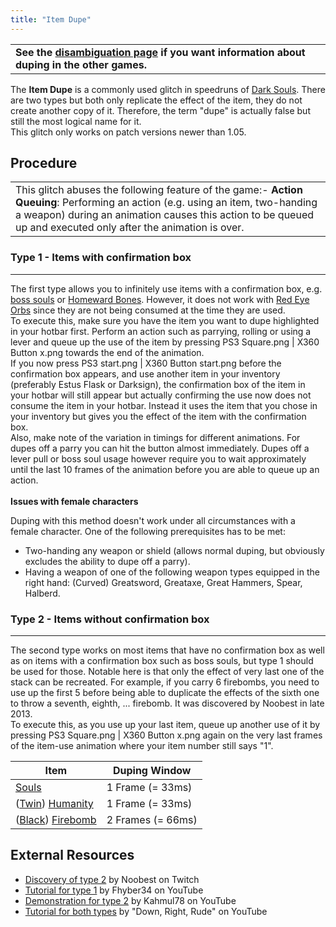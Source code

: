 ```yaml
---
title: "Item Dupe"
---
```


|                                                                                                        |
| ------------------------------------------------------------------------------------------------------ |
| **See the [disambiguation page](/item-dupe) if you want information about duping in the other games.** |

The **Item Dupe** is a commonly used glitch in speedruns of [Dark Souls](/darksouls). There are two types but both only replicate the effect of the item, they do not create another copy of it. Therefore, the term "dupe" is actually false but still the most logical name for it.\
This glitch only works on patch versions newer than 1.05.

## Procedure

|                                                                                                                                                                                                                                                  |
| ------------------------------------------------------------------------------------------------------------------------------------------------------------------------------------------------------------------------------------------------ |
| This glitch abuses the following feature of the game:- **Action Queuing**: Performing an action (e.g. using an item, two-handing a weapon) during an animation causes this action to be queued up and executed only after the animation is over. |

### Type 1 - Items with confirmation box

---

The first type allows you to infinitely use items with a confirmation box, e.g. [boss souls](//darksouls.wikidot.com/bosses) or [Homeward Bones](//darksouls.wikidot.com/homeward-bone). However, it does not work with [Red Eye Orbs](//darksouls.wikidot.com/red-eye-orb) since they are not being consumed at the time they are used.\
To execute this, make sure you have the item you want to dupe highlighted in your hotbar first. Perform an action such as parrying, rolling or using a lever and queue up the use of the item by pressing PS3 Square.png | X360 Button x.png towards the end of the animation.\
If you now press PS3 start.png | X360 Button start.png before the confirmation box appears, and use another item in your inventory (preferably Estus Flask or Darksign), the confirmation box of the item in your hotbar will still appear but actually confirming the use now does not consume the item in your hotbar. Instead it uses the item that you chose in your inventory but gives you the effect of the item with the confirmation box.\
Also, make note of the variation in timings for different animations. For dupes off a parry you can hit the button almost immediately. Dupes off a lever pull or boss soul usage however require you to wait approximately until the last 10 frames of the animation before you are able to queue up an action.\
\
**Issues with female characters**

Duping with this method doesn't work under all circumstances with a female character. One of the following prerequisites has to be met:

- Two-handing any weapon or shield (allows normal duping, but obviously excludes the ability to dupe off a parry).
- Having a weapon of one of the following weapon types equipped in the right hand: (Curved) Greatsword, Greataxe, Great Hammers, Spear, Halberd.

### Type 2 - Items without confirmation box

---

The second type works on most items that have no confirmation box as well as on items with a confirmation box such as boss souls, but type 1 should be used for those. Notable here is that only the effect of very last one of the stack can be recreated. For example, if you carry 6 firebombs, you need to use up the first 5 before being able to duplicate the effects of the sixth one to throw a seventh, eighth, ... firebomb. It was discovered by Noobest in late 2013.\
To execute this, as you use up your last item, queue up another use of it by pressing PS3 Square.png | X360 Button x.png again on the very last frames of the item-use animation where your item number still says "1".

| Item                                                                                              | Duping Window     |
| ------------------------------------------------------------------------------------------------- | ----------------- |
| [Souls](//darksouls.wikidot.com/souls)                                                            | 1 Frame (= 33ms)  |
| ([Twin](//darksouls.wikia.com/wiki/Twin_Humanities)) [Humanity](//darksouls.wikidot.com/humanity) | 1 Frame (= 33ms)  |
| ([Black](//darksouls.wikidot.com/black-firebomb)) [Firebomb](//darksouls.wikidot.com/firebomb)    | 2 Frames (= 66ms) |

## External Resources

- [Discovery of type 2](//www.twitch.tv/noobest/v/49543886) by Noobest on Twitch
- [Tutorial for type 1](//www.youtube.com/watch?v=4yU61jT8sQk) by Fhyber34 on YouTube
- [Demonstration for type 2](//www.youtube.com/watch?v=qlzsKZF4JKw) by Kahmul78 on YouTube
- [Tutorial for both types](//www.youtube.com/watch?t=48&v=c-bhxWd9Dm0) by "Down, Right, Rude" on YouTube
